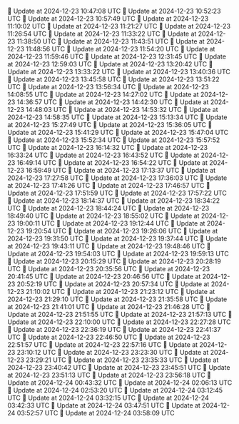 🔄 Update at 2024-12-23 10:47:08 UTC
🔄 Update at 2024-12-23 10:52:23 UTC
🔄 Update at 2024-12-23 10:57:49 UTC
🔄 Update at 2024-12-23 11:10:02 UTC
🔄 Update at 2024-12-23 11:21:27 UTC
🔄 Update at 2024-12-23 11:26:54 UTC
🔄 Update at 2024-12-23 11:33:22 UTC
🔄 Update at 2024-12-23 11:38:50 UTC
🔄 Update at 2024-12-23 11:43:51 UTC
🔄 Update at 2024-12-23 11:48:56 UTC
🔄 Update at 2024-12-23 11:54:20 UTC
🔄 Update at 2024-12-23 11:59:46 UTC
🔄 Update at 2024-12-23 12:31:45 UTC
🔄 Update at 2024-12-23 12:59:03 UTC
🔄 Update at 2024-12-23 13:20:42 UTC
🔄 Update at 2024-12-23 13:33:22 UTC
🔄 Update at 2024-12-23 13:40:36 UTC
🔄 Update at 2024-12-23 13:45:58 UTC
🔄 Update at 2024-12-23 13:51:22 UTC
🔄 Update at 2024-12-23 13:56:34 UTC
🔄 Update at 2024-12-23 14:08:55 UTC
🔄 Update at 2024-12-23 14:27:02 UTC
🔄 Update at 2024-12-23 14:36:57 UTC
🔄 Update at 2024-12-23 14:42:30 UTC
🔄 Update at 2024-12-23 14:48:03 UTC
🔄 Update at 2024-12-23 14:53:32 UTC
🔄 Update at 2024-12-23 14:58:35 UTC
🔄 Update at 2024-12-23 15:13:34 UTC
🔄 Update at 2024-12-23 15:27:49 UTC
🔄 Update at 2024-12-23 15:36:05 UTC
🔄 Update at 2024-12-23 15:41:29 UTC
🔄 Update at 2024-12-23 15:47:04 UTC
🔄 Update at 2024-12-23 15:52:34 UTC
🔄 Update at 2024-12-23 15:57:52 UTC
🔄 Update at 2024-12-23 16:14:32 UTC
🔄 Update at 2024-12-23 16:33:24 UTC
🔄 Update at 2024-12-23 16:43:52 UTC
🔄 Update at 2024-12-23 16:49:14 UTC
🔄 Update at 2024-12-23 16:54:22 UTC
🔄 Update at 2024-12-23 16:59:49 UTC
🔄 Update at 2024-12-23 17:13:37 UTC
🔄 Update at 2024-12-23 17:27:58 UTC
🔄 Update at 2024-12-23 17:36:03 UTC
🔄 Update at 2024-12-23 17:41:26 UTC
🔄 Update at 2024-12-23 17:46:57 UTC
🔄 Update at 2024-12-23 17:51:59 UTC
🔄 Update at 2024-12-23 17:57:22 UTC
🔄 Update at 2024-12-23 18:14:37 UTC
🔄 Update at 2024-12-23 18:34:22 UTC
🔄 Update at 2024-12-23 18:44:24 UTC
🔄 Update at 2024-12-23 18:49:40 UTC
🔄 Update at 2024-12-23 18:55:02 UTC
🔄 Update at 2024-12-23 19:00:11 UTC
🔄 Update at 2024-12-23 19:12:44 UTC
🔄 Update at 2024-12-23 19:20:54 UTC
🔄 Update at 2024-12-23 19:26:06 UTC
🔄 Update at 2024-12-23 19:31:50 UTC
🔄 Update at 2024-12-23 19:37:44 UTC
🔄 Update at 2024-12-23 19:43:11 UTC
🔄 Update at 2024-12-23 19:48:46 UTC
🔄 Update at 2024-12-23 19:54:03 UTC
🔄 Update at 2024-12-23 19:59:13 UTC
🔄 Update at 2024-12-23 20:15:29 UTC
🔄 Update at 2024-12-23 20:28:19 UTC
🔄 Update at 2024-12-23 20:35:56 UTC
🔄 Update at 2024-12-23 20:41:45 UTC
🔄 Update at 2024-12-23 20:46:56 UTC
🔄 Update at 2024-12-23 20:52:19 UTC
🔄 Update at 2024-12-23 20:57:34 UTC
🔄 Update at 2024-12-23 21:10:02 UTC
🔄 Update at 2024-12-23 21:23:12 UTC
🔄 Update at 2024-12-23 21:29:10 UTC
🔄 Update at 2024-12-23 21:35:58 UTC
🔄 Update at 2024-12-23 21:41:01 UTC
🔄 Update at 2024-12-23 21:46:28 UTC
🔄 Update at 2024-12-23 21:51:55 UTC
🔄 Update at 2024-12-23 21:57:13 UTC
🔄 Update at 2024-12-23 22:10:00 UTC
🔄 Update at 2024-12-23 22:27:28 UTC
🔄 Update at 2024-12-23 22:36:19 UTC
🔄 Update at 2024-12-23 22:41:37 UTC
🔄 Update at 2024-12-23 22:46:50 UTC
🔄 Update at 2024-12-23 22:51:57 UTC
🔄 Update at 2024-12-23 22:57:16 UTC
🔄 Update at 2024-12-23 23:10:12 UTC
🔄 Update at 2024-12-23 23:23:30 UTC
🔄 Update at 2024-12-23 23:29:21 UTC
🔄 Update at 2024-12-23 23:35:33 UTC
🔄 Update at 2024-12-23 23:40:42 UTC
🔄 Update at 2024-12-23 23:45:51 UTC
🔄 Update at 2024-12-23 23:51:13 UTC
🔄 Update at 2024-12-23 23:56:18 UTC
🔄 Update at 2024-12-24 00:43:32 UTC
🔄 Update at 2024-12-24 02:06:13 UTC
🔄 Update at 2024-12-24 02:53:20 UTC
🔄 Update at 2024-12-24 03:12:45 UTC
🔄 Update at 2024-12-24 03:32:15 UTC
🔄 Update at 2024-12-24 03:42:33 UTC
🔄 Update at 2024-12-24 03:47:51 UTC
🔄 Update at 2024-12-24 03:52:57 UTC
🔄 Update at 2024-12-24 03:58:09 UTC
